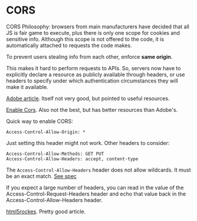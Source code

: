 # CORS
CORS Philosophy: browsers from main manufacturers have decided that all JS is fair game to execute, plus there is only one scope for cookies and sensitive info. Although this scope is not offered to the code, it is automatically attached to requests the code makes.

To prevent users stealing info from each other, enforce **same origin**.

This makes it hard to perform requests to APIs. So, servers now have to explicitly declare a resource as publicly available through headers, or use headers to specify under which authentication circumstances they will make it available.

[Adobe article](http://www.adobe.com/devnet/archive/html5/articles/understanding-cross-origin-resource-sharing-cors.html). Itself not very good, but pointed to useful resources.

[Enable Cors](http://enable-cors.org/index.html). Also not the best, but has better resources than Adobe's.

Quick way to enable CORS:
```
Access-Control-Allow-Origin: *
```
Just setting this header might not work. Other headers to consider:
```
Access-Control-Allow-Methods: GET PUT
Access-Control-Allow-Headers: accept, content-type
```

The `Access-Control-Allow-Headers` header does not allow wildcards. It must be an exact match. [See spec](http://www.w3.org/TR/cors/#access-control-allow-headers-response-header)

If you expect a large number of headers, you can read in the value of the Access-Control-Request-Headers header and echo that value back in the Access-Control-Allow-Headers header.

[html5rockes](http://www.html5rocks.com/en/tutorials/cors/). Pretty good article.
